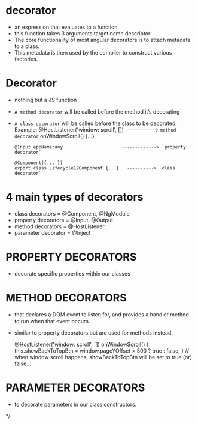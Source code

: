 # decorator 
- an expression that evaluates to a function
- this function takes 3 arguments
    target
    name
    descriptor
- The core functionality of most angular decorators is to attach metadata to a class. 
- This metadata is then used by the compiler to construct various factories.


# Decorator
- nothing but a JS function
- `A method decorator` will be called before the method it’s decorating
- `A class decorator` will be called before the class to be decorated.
    Example: 
      @HostListener('window: scroll', [])       -----------> `method decorator`
      onWindowScroll() {...}

      @Input appName:any                      -------------> `property decorator`

      @Component({... })
      export class Lifecycle12Component {...}   ----------> `class decorator`


# 4 main types of decorators
- class decorators          = @Component, @NgModule
- property decorators       = @Input, @Output
- method decorators         = @HostListener
- parameter decorator       = @Inject


# PROPERTY DECORATORS
- decorate specific properties within our classes

# METHOD DECORATORS
- that declares a DOM event to listen for, and provides a handler method to run when that event occurs.
- similar to property decorators but are used for methods instead.

    @HostListener('window: scroll', [])
    onWindowScroll() {
        this.showBackToTopBtn = window.pageYOffset > 500 ? true : false;
    }
    // when window scroll happens, showBackToTopBtn will be set to true (or) false...

# PARAMETER DECORATORS
- to decorate parameters in our class constructors.

*/